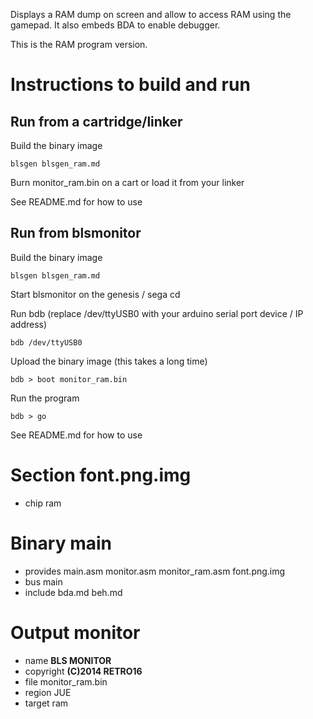 Displays a RAM dump on screen and allow to access RAM using the gamepad.
It also embeds BDA to enable debugger.

This is the RAM program version.

Instructions to build and run
=============================

Run from a cartridge/linker
---------------------------

Build the binary image

    blsgen blsgen_ram.md

Burn monitor_ram.bin on a cart or load it from your linker

See README.md for how to use


Run from blsmonitor
-------------------

Build the binary image

    blsgen blsgen_ram.md

Start blsmonitor on the genesis / sega cd

Run bdb (replace /dev/ttyUSB0 with your arduino serial port device / IP address)

    bdb /dev/ttyUSB0

Upload the binary image (this takes a long time)

    bdb > boot monitor_ram.bin

Run the program

    bdb > go

See README.md for how to use


Section font.png.img
====================

 - chip ram

Binary main
===========

 - provides main.asm monitor.asm monitor_ram.asm font.png.img
 - bus main
 - include bda.md beh.md

Output monitor
==============

 - name **BLS MONITOR**
 - copyright **(C)2014 RETRO16**
 - file monitor_ram.bin
 - region JUE
 - target ram

